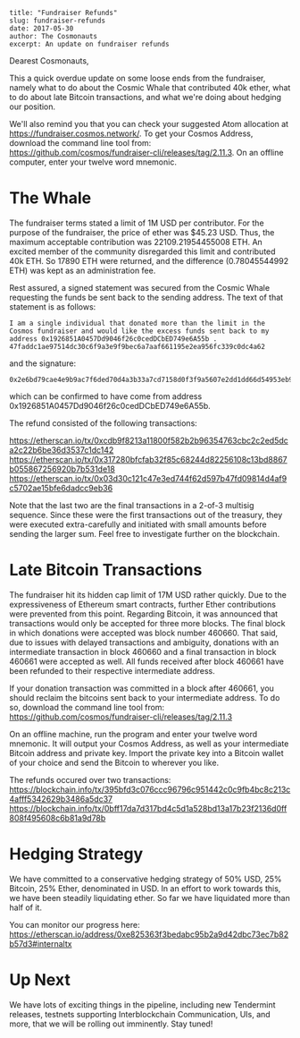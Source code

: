 ~~~
title: "Fundraiser Refunds"
slug: fundraiser-refunds
date: 2017-05-30
author: The Cosmonauts
excerpt: An update on fundraiser refunds
~~~

Dearest Cosmonauts,

This a quick overdue update on some loose ends from the fundraiser, 
namely what to do about the Cosmic Whale that contributed 40k ether, 
what to do about late Bitcoin transactions,
and what we're doing about hedging our position.

We'll also remind you that you can check your suggested Atom allocation at https://fundraiser.cosmos.network/.
To get your Cosmos Address, download the command line tool from: https://github.com/cosmos/fundraiser-cli/releases/tag/2.11.3.
On an offline computer, enter your twelve word mnemonic.

# The Whale

The fundraiser terms stated a limit of 1M USD per contributor.
For the purpose of the fundraiser, the price of ether was $45.23 USD.
Thus, the maximum acceptable contribution was 22109.21954455008 ETH.
An excited member of the community disregarded this limit and contributed 40k ETH.
So 17890 ETH were returned, and the difference (0.78045544992 ETH) was kept as an administration fee.

Rest assured, a signed statement was secured from the Cosmic Whale 
requesting the funds be sent back to the sending address.
The text of that statement is as follows:

```
I am a single individual that donated more than the limit in the Cosmos fundraiser and would like the excess funds sent back to my address 0x1926851A0457Dd9046f26c0cedDCbED749e6A55b . 47faddc1ae97514dc30c6f9a3e9f9bec6a7aaf661195e2ea956fc339c0dc4a62
```

and the signature:

```
0x2e6bd79cae4e9b9ac7f6ded70d4a3b33a7cd7158d0f3f9a5607e2dd1dd66d54953eb9765531458c9a070322e217a63d3aa463f96c1e78e520e1eda013ad21a9800
```

which can be confirmed to have come from address 0x1926851A0457Dd9046f26c0cedDCbED749e6A55b.

The refund consisted of the following transactions:

https://etherscan.io/tx/0xcdb9f8213a11800f582b2b96354763cbc2c2ed5dca2c22b6be36d3537c1dc142
https://etherscan.io/tx/0x317280bfcfab32f85c68244d82256108c13bd8867b055867256920b7b531de18
https://etherscan.io/tx/0x03d30c121c47e3ed744f62d597b47fd09814d4af9c5702ae15bfe6dadcc9eb36

Note that the last two are the final transactions in a 2-of-3 multisig sequence. 
Since these were the first transactions out of the treasury, they were executed extra-carefully and initiated with small amounts
before sending the larger sum.
Feel free to investigate further on the blockchain.

# Late Bitcoin Transactions

The fundraiser hit its hidden cap limit of 17M USD rather quickly.
Due to the expressiveness of Ethereum smart contracts, further Ether contributions were prevented from this point.
Regarding Bitcoin, it was announced that transactions would only be accepted for three more blocks.
The final block in which donations were accepted was block number 460660.
That said, due to issues with delayed transactions and ambiguity, donations with an intermediate transaction in block 460660 and a final transaction in block 460661 were accepted as well.
All funds received after block 460661 have been refunded to their respective intermediate address.

If your donation transaction was committed in a block after 460661, you should reclaim the bitcoins 
sent back to your intermediate address. To do so, download the command line tool from: https://github.com/cosmos/fundraiser-cli/releases/tag/2.11.3

On an offline machine, run the program and enter your twelve word mnemonic. It will output your Cosmos Address,
as well as your intermediate Bitcoin address and private key. Import the private key into a Bitcoin wallet
of your choice and send the Bitcoin to wherever you like.

The refunds occured over two transactions:
https://blockchain.info/tx/395bfd3c076ccc96796c951442c0c9fb4bc8c213c4afff5342629b3486a5dc37
https://blockchain.info/tx/0bff17da7d317bd4c5d1a528bd13a17b23f2136d0ff808f495608c6b81a9d78b

# Hedging Strategy

We have committed to a conservative hedging strategy of 50% USD, 25% Bitcoin, 25% Ether, denominated in USD.
In an effort to work towards this, we have been steadily liquidating ether.
So far we have liquidated more than half of it.

You can monitor our progress here: https://etherscan.io/address/0xe825363f3bedabc95b2a9d42dbc73ec7b82b57d3#internaltx

# Up Next

We have lots of exciting things in the pipeline, including new Tendermint releases, 
testnets supporting Interblockchain Communication, UIs, and more, that we will be rolling out imminently. Stay tuned!

